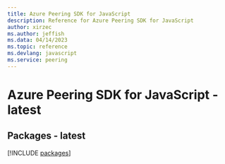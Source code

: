 ```yaml
---
title: Azure Peering SDK for JavaScript
description: Reference for Azure Peering SDK for JavaScript
author: xirzec
ms.author: jeffish
ms.data: 04/14/2023
ms.topic: reference
ms.devlang: javascript
ms.service: peering
---
```

# Azure Peering SDK for JavaScript - latest
## Packages - latest
[!INCLUDE [packages](peering-index.md)]